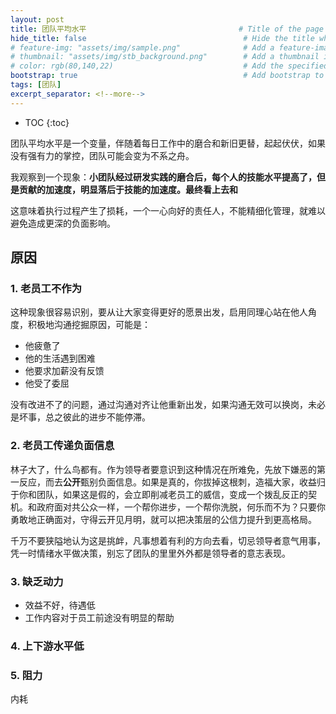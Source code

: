 ```yaml
---
layout: post
title: 团队平均水平                                  # Title of the page
hide_title: false                                   # Hide the title when displaying the post, but shown in lists of posts
# feature-img: "assets/img/sample.png"              # Add a feature-image to the post
# thumbnail: "assets/img/stb_background.png"        # Add a thumbnail image on blog view
# color: rgb(80,140,22)                             # Add the specified color as feature image, and change link colors in post
bootstrap: true                                     # Add bootstrap to the page
tags: [团队]
excerpt_separator: <!--more-->
---
```


<!--more-->
* TOC
{:toc}

团队平均水平是一个变量，伴随着每日工作中的磨合和新旧更替，起起伏伏，如果没有强有力的掌控，团队可能会变为不系之舟。

我观察到一个现象：**小团队经过研发实践的磨合后，每个人的技能水平提高了，但是贡献的加速度，明显落后于技能的加速度。最终看上去和**

这意味着执行过程产生了损耗，一个一心向好的责任人，不能精细化管理，就难以避免造成更深的负面影响。

## 原因

### 1. 老员工不作为

这种现象很容易识别，要从让大家变得更好的愿景出发，启用同理心站在他人角度，积极地沟通挖掘原因，可能是：

* 他疲惫了
* 他的生活遇到困难
* 他要求加薪没有反馈
* 他受了委屈

没有改进不了的问题，通过沟通对齐让他重新出发，如果沟通无效可以换岗，未必是坏事，总之彼此的进步不能停滞。

### 2. 老员工传递负面信息

林子大了，什么鸟都有。作为领导者要意识到这种情况在所难免，先放下嫌恶的第一反应，而去**公开**甄别负面信息。如果是真的，你拔掉这根刺，造福大家，收益归于你和团队，如果这是假的，会立即削减老员工的威信，变成一个拨乱反正的契机。和政府面对共公众一样，一个帮你进步，一个帮你洗脱，何乐而不为？只要你勇敢地正确面对，守得云开见月明，就可以把决策层的公信力提升到更高格局。

千万不要狭隘地认为这是挑衅，凡事想着有利的方向去看，切忌领导者意气用事，凭一时情绪水平做决策，别忘了团队的里里外外都是领导者的意志表现。

### 3. 缺乏动力

* 效益不好，待遇低
* 工作内容对于员工前途没有明显的帮助

### 4. 上下游水平低

### 5. 阻力

内耗